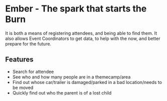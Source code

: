 # Ember - The spark that starts the Burn
It is both a means of registering attendees, and being able to find them. It also allows Event Coordinators to get data, to help with the now, and better prepare for the future.

## Features
* Search for attendee
* See who and how many people are in a themecamp/area
* Find out whose car/trailer is damaged/parked in a bad location/needs to be moved
* Quickly find out who the parent is of a lost child


